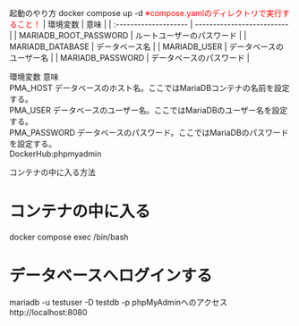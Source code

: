 起動のやり方
docker compose up -d
<font color="red">※compose.yamlのディレクトリで実行すること！</font> | 環境変数 | 意味 | | :-------------------- | -------------------------- | | MARIADB_ROOT_PASSWORD | ルートユーザーのパスワード | | MARIADB_DATABASE | データベース名 | | MARIADB_USER | データベースのユーザー名 | | MARIADB_PASSWORD | データベースのパスワード |

環境変数	意味	
PMA_HOST	データベースのホスト名。ここではMariaDBコンテナの名前を設定する。	
PMA_USER	データベースのユーザー名。ここではMariaDBのユーザー名を設定する。	
PMA_PASSWORD	データベースのパスワード。ここではMariaDBのパスワードを設定する。	
DockerHub:phpmyadmin

コンテナの中に入る方法
# コンテナの中に入る
docker compose exec /bin/bash
# データベースへログインする
mariadb -u testuser -D testdb -p
phpMyAdminへのアクセス
http://localhost:8080